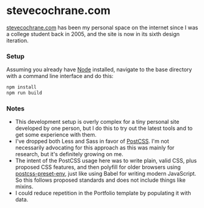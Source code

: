 # stevecochrane.com

[stevecochrane.com](https://stevecochrane.com/) has been my personal space on the internet since I was a college student
back in 2005, and the site is now in its sixth design iteration.

### Setup

Assuming you already have [Node](https://nodejs.org/) installed, navigate to the base directory with a command line
interface and do this:

```bash
npm install
npm run build
```

### Notes

- This development setup is overly complex for a tiny personal site developed by one person, but I do this to try out
  the latest tools and to get some experience with them.
- I've dropped both Less and Sass in favor of [PostCSS](https://github.com/postcss/postcss). I'm not necessarily
  advocating for this approach as this was mainly for research, but it's definitely growing on me.
- The intent of the PostCSS usage here was to write plain, valid CSS, plus proposed CSS features, and then polyfill for
  older browsers using [postcss-preset-env](https://github.com/csstools/postcss-preset-env), just like using Babel for
  writing modern JavaScript. So this follows proposed standards and does not include things like mixins.
- I could reduce repetition in the Portfolio template by populating it with data.
